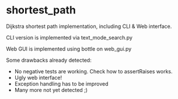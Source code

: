 shortest_path
=============

Dijkstra shortest path implementation, including CLI & Web interface. 

CLI version is implemented via text_mode_search.py

Web GUI is implemented using bottle on web_gui.py

Some drawbacks already detected:

* No negative tests are working. Check how to assertRaises works. 
* Ugly web interface!
* Exception handling has to be improved
* Many more not yet detected ;)




